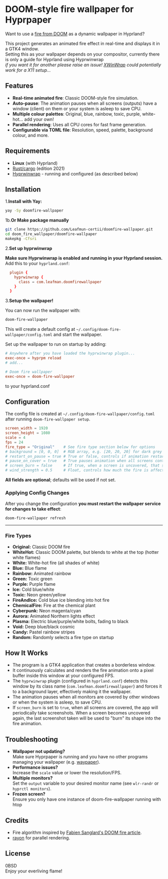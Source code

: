 # DOOM-style fire wallpaper for Hyprpaper

Want to use a [fire from DOOM](https://fabiensanglard.net/doom_fire_psx/) as a dynamic wallpaper in Hyprland?  

This project generates an animated fire effect in real-time and displays it in a GTK4 window.  
Setting this as your wallpaper depends on your compositor, currently there is only a guide for Hyprland using Hyprwinwrap  
*if you want it for another please raise an issue! [XWinWrap](https://github.com/mmhobi7/xwinwrap) could potentially work for a X11 setup...*

## Features

- **Real-time animated fire**: Classic DOOM-style fire simulation.
- **Auto-pause**: The animation pauses when all screens (outputs) have a window (client) on them or your system is asleep to save CPU.
- **Multiple colour palettes**: Original, blue, rainbow, toxic, purple, white-hot... add your own!
- **Parallel rendering**: Uses all CPU cores for fast frame generation.
- **Configurable via TOML file**: Resolution, speed, palette, background colour, and more.

## Requirements

- **Linux** (with Hyprland)
- [Rust/cargo](https://rust-lang.org/) (edition 2021)
- [Hyprwinwrap](https://aur.archlinux.org/packages/hyprland-plugin-hyprwinwrap) - running and configured (as described below)

## Installation

1.**Install with Yay:**

  ```sh
  yay -Sy doomfire-wallpaper
  ```

1b.**Or Make package manually**
  
  ```sh
  git clone https://github.com/Leafmun-certii/doomfire-wallpaper.git
  cd doom_fire_wallpaper/doomfire-wallpaper
  makepkg -Cfsri
  ```

2.**Set up hyprwinwrap**

  **Make sure Hyprwinwrap is enabled and running in your Hyprland session.**
  Add this to your `hyprland.conf`:

```.conf
  plugin {
    hyprwinwrap {
      class = com.leafman.doomfirewallpaper
    }
  }
```

3.**Setup the wallpaper!**

 You can now run the wallpaper with:

```sh
doom-fire-wallpaper
```

This will create a default config at `~/.config/doom-fire-wallpaper/config.toml` and start the wallpaper.

Set up the wallpaper to run on startup by adding:

```.conf
# Anywhere after you have loaded the hyprwinwrap plugin...
exec-once = hyprpm reload 
# add...

# Doom fire wallpaper
exec-once = doom-fire-wallpaper
```

to your hyprland.conf

## Configuration

The config file is created at `~/.config/doom-fire-wallpaper/config.toml` after running `doom-fire-wallpaper setup`.

```toml
screen_width = 1920
screen_height = 1080
scale = 4
fps = 24
fire_type = "Original"    # See fire type section below for options
# background = [0, 0, 0]  # RGB array, e.g. [20, 20, 20] for dark grey
# restart_on_pause = true # True or false, controls if animation restarts after pause.
# pause_on_cover = true   # True pauses animation when all screens contain a window; set to false to keep animating even when covered
# screen_burn = false     # If true, when a screen is uncovered, that screen will turn to fire
# wind_strength = 0.5     # Float, controls how much the fire is affected by wind. 0.0 for no wind.
```

**All fields are optional**; defaults will be used if not set.

### Applying Config Changes

After you change the configuration **you must restart the wallpaper service for changes to take effect**:

```sh
doom-fire-wallpaper refresh
```

---

### Fire Types

- **Original:** Classic DOOM fire
- **WhiteHot:** Classic DOOM palette, but blends to white at the top (hotter white flames)
- **White:** White-hot fire (all shades of white)
- **Blue:** Blue flame
- **Rainbow:** Animated rainbow
- **Green:** Toxic green
- **Purple:** Purple flame
- **Ice:** Cold blue/white
- **Toxic:** Neon green/yellow
- **FireAndIce:** Cold blue ice blending into hot fire
- **ChemicalFire:** Fire at the chemical plant
- **Cyberpunk:** Neon magenta/cyan
- **Aurora:** Animated Northern lights effect
- **Plasma:** Electric blue/purple/white bolts, fading to black
- **Void:** Deep blue/black cosmic
- **Candy:** Pastel rainbow stripes
- **Random:** Randomly selects a fire type on startup

## How It Works

- The program is a GTK4 application that creates a borderless window.
- It continuously calculates and renders the fire animation onto a pixel buffer inside this window at your configured FPS.
- The `hyprwinwrap` plugin (configured in `hyprland.conf`) detects this window by its class name (`com.leafman.doomfirewallpaper`) and forces it to a background layer, effectively making it the wallpaper.
- The animation pauses when all monitors are covered by other windows or when the system is asleep, to save CPU.
- If `screen_burn` is set to `true`, when all screens are covered, the app will periodically take screenshots. When a screen becomes uncovered again, the last screenshot taken will be used to "burn" its shape into the fire animation.

## Troubleshooting

- **Wallpaper not updating?**  
  Make sure Hyprpaper is running and you have no other programs managing your wallpaper (e.g. [waypaper](https://github.com/anufrievroman/waypaper)).
- **Performance issues?**  
  Increase the `scale` value or lower the resolution/FPS.
- **Multiple monitors?**  
  Set the `output` variable to your desired monitor name (see `wlr-randr` or `hyprctl monitors`).
- **Frozen screen?**  
  Ensure you only have one instance of doom-fire-wallpaper running with htop

## Credits

- Fire algorithm inspired by [Fabien Sanglard's DOOM fire article](https://fabiensanglard.net/doom_fire_psx/).
- [rayon](https://crates.io/crates/rayon) for parallel rendering.

## License

0BSD  
Enjoy your everliving flame!
